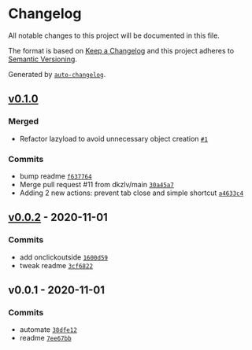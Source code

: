 # Changelog

All notable changes to this project will be documented in this file.

The format is based on [Keep a Changelog](https://keepachangelog.com/en/1.0.0/)
and this project adheres to [Semantic Versioning](https://semver.org/spec/v2.0.0.html).

Generated by [`auto-changelog`](https://github.com/CookPete/auto-changelog).

## [v0.1.0](https://github.com/sw-yx/svelte-actions/compare/v0.0.2...v0.1.0)

### Merged

- Refactor lazyload to avoid unnecessary object creation [`#1`](https://github.com/sw-yx/svelte-actions/pull/1)

### Commits

- bump readme [`f637764`](https://github.com/sw-yx/svelte-actions/commit/f6377642188a1db929a547c253c34838982950dc)
- Merge pull request #11 from dkzlv/main [`30a45a7`](https://github.com/sw-yx/svelte-actions/commit/30a45a767fa4a7153675fd7e661adc365d4f7263)
- Adding 2 new actions: prevent tab close and simple shortcut [`a4633c4`](https://github.com/sw-yx/svelte-actions/commit/a4633c458b6e96170e2f1eaa6c4a99f8965e27d6)

## [v0.0.2](https://github.com/sw-yx/svelte-actions/compare/v0.0.1...v0.0.2) - 2020-11-01

### Commits

- add onclickoutside [`1600d59`](https://github.com/sw-yx/svelte-actions/commit/1600d59327258fd011fcd1a7c50cd4b6f7be129f)
- tweak readme [`3cf6822`](https://github.com/sw-yx/svelte-actions/commit/3cf6822f754492ef5da3d5a8ebda98b9bde8222e)

## v0.0.1 - 2020-11-01

### Commits

- automate [`38dfe12`](https://github.com/sw-yx/svelte-actions/commit/38dfe12039ecc27e495e4eb1adb0e69de7cc98f0)
- readme [`7ee67bb`](https://github.com/sw-yx/svelte-actions/commit/7ee67bbcd7f484cf2610cbff5406fd711bf00779)
